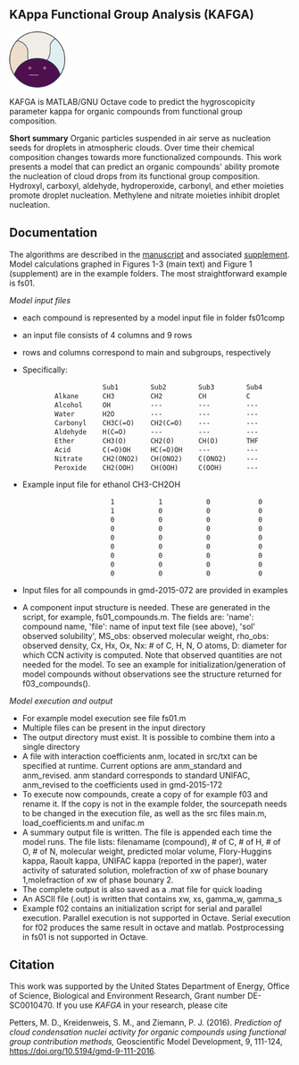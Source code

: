 ## KAppa Functional Group Analysis (KAFGA)
<img src="docs/Logo.png" width="100">

KAFGA is MATLAB/GNU Octave code to predict the hygroscopicity parameter kappa for organic compounds from functional group composition.

__Short summary__ Organic particles suspended in air serve as nucleation seeds for droplets in atmospheric clouds. Over time their chemical composition changes towards more functionalized compounds. This work presents a model that can predict an organic compounds' ability promote the nucleation of cloud drops from its functional group composition. Hydroxyl, carboxyl, aldehyde, hydroperoxide, carbonyl, and ether moieties promote droplet nucleation. Methylene and nitrate moieties inhibit droplet nucleation.

## Documentation
The algorithms are described in the [manuscript](docs/gmd-9-111-2016.pdf) and associated [supplement](docs/gmd-2015-172-si.pdf). Model calculations graphed in Figures 1-3 (main text) and Figure 1 (supplement) are in the example folders. The most straightforward example is fs01.<br>

_Model input files_
 - each compound is represented by a model input file in folder fs01comp
 - an input file consists of 4 columns and 9 rows
 - rows and columns correspond to main and subgroups, respectively
 - Specifically:

                           Sub1        Sub2        Sub3        Sub4
               Alkane      CH3         CH2         CH          C
               Alcohol     OH          ---         ---         ---
               Water       H2O         ---         ---         ---
               Carbonyl    CH3C(=O)    CH2(C=O)    ---         ---
               Aldehyde    H(C=O)      ---         ---         ---
               Ether       CH3(O)      CH2(O)      CH(O)       THF
               Acid        C(=O)OH     HC(=O)OH    ---         ---
               Nitrate     CH2(ONO2)   CH(ONO2)    C(ONO2)     ---
               Peroxide    CH2(OOH)    CH(OOH)     C(OOH)      ---

 - Example input file for ethanol CH3-CH2OH

                             1           1           0            0
                             1           0           0            0
                             0           0           0            0
                             0           0           0            0
                             0           0           0            0
                             0           0           0            0
                             0           0           0            0
                             0           0           0            0
                             0           0           0            0
 - Input files for all compounds in gmd-2015-072 are provided in examples

 - A component input structure is needed. These are generated in the
   script, for example, fs01_compounds.m. The fields are: 'name':
   compound name, 'file': name of input text file (see above), 'sol'
   observed solubility', MS_obs: observed molecular weight, rho_obs:
   observed density, Cx, Hx, Ox, Nx: # of C, H, N, O atoms,  D:
   diameter for which CCN activity is computed. Note that observed
   quantities are not needed for the model. To see an example for
   initialization/generation of model compounds without observations
   see the structure returned for f03_compounds().

_Model execution and output_
 - For example model execution see file fs01.m
 - Multiple files can be present in the input directory
 - The output directory must exist. It is possible to combine them
   into a single directory
 - A file with interaction coefficients anm, located in src/txt can be
   specified at runtime. Current options are anm_standard and
   anm_revised. anm standard corresponds to standard UNIFAC,
   anm_revised to the coefficients used in gmd-2015-172
 - To execute now compounds, create a copy of for example f03 and
   rename it. If the copy is not in the example folder, the sourcepath
   needs to be changed in the execution file, as well as the src files
   main.m, load_coefficients.m and unifac.m
 - A summary output file is written. The file is appended each time
   the model runs. The file lists: filenamame (compound), # of C, # of H, # of O, # of N, molecular weight, predicted molar volume, Flory-Huggins kappa, Raoult kappa, UNIFAC kappa (reported in the paper), water
   activity of saturated solution, molefraction of xw of phase bounary
   1,molefraction of xw of phase bounary 2.
 - The complete output is also saved as a .mat file for quick loading
 - An ASCII file (.out) is written that contains xw, xs, gamma_w, gamma_s
 - Example f02 contains an initialization script for serial and
   parallel execution. Parallel execution is not supported in
   Octave. Serial execution for f02 produces the same result in octave
   and matlab. Postprocessing in fs01 is not supported in
   Octave.

## Citation
This work was supported by the United States Department of Energy, Office of Science, Biological and Environment Research, Grant number DE-SC0010470. If you use _KAFGA_ in your research, please cite

Petters, M. D., Kreidenweis, S. M., and Ziemann, P. J. (2016). <i> Prediction of cloud condensation nuclei activity for organic compounds using functional group contribution methods, </i> Geoscientific Model Development, 9, 111-124, https://doi.org/10.5194/gmd-9-111-2016.
